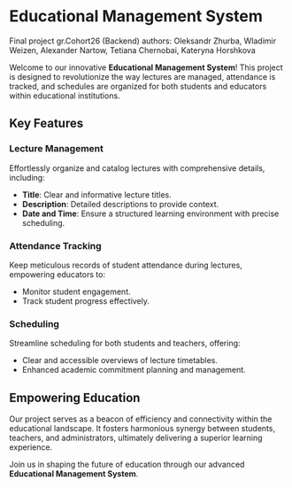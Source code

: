 # Educational Management System
Final project gr.Cohort26 (Backend)
authors: Oleksandr Zhurba, Wladimir Weizen, Alexander Nartow, Tetiana Chernobai, Kateryna Horshkova

Welcome to our innovative **Educational Management System**! This project is designed to revolutionize the way lectures are managed, attendance is tracked, and schedules are organized for both students and educators within educational institutions.

## Key Features

### Lecture Management
Effortlessly organize and catalog lectures with comprehensive details, including:
- **Title**: Clear and informative lecture titles.
- **Description**: Detailed descriptions to provide context.
- **Date and Time**: Ensure a structured learning environment with precise scheduling.

### Attendance Tracking
Keep meticulous records of student attendance during lectures, empowering educators to:
- Monitor student engagement.
- Track student progress effectively.

### Scheduling
Streamline scheduling for both students and teachers, offering:
- Clear and accessible overviews of lecture timetables.
- Enhanced academic commitment planning and management.

## Empowering Education

Our project serves as a beacon of efficiency and connectivity within the educational landscape. It fosters harmonious synergy between students, teachers, and administrators, ultimately delivering a superior learning experience.

Join us in shaping the future of education through our advanced **Educational Management System**.
